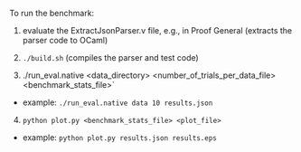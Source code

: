 To run the benchmark:

1. evaluate the ExtractJsonParser.v file, e.g., in Proof General (extracts the parser code to OCaml)

2. `./build.sh` (compiles the parser and test code)


3. ./run_eval.native <data_directory> <number_of_trials_per_data_file> <benchmark_stats_file>`

  * example: `./run_eval.native data 10 results.json`


4. `python plot.py <benchmark_stats_file> <plot_file>`

  * example: `python plot.py results.json results.eps`
